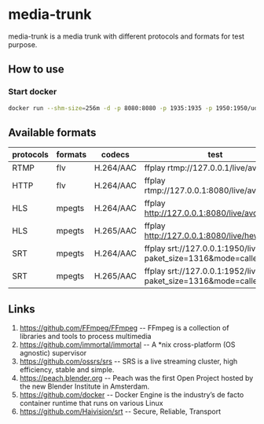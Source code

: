 # media-trunk

media-trunk is a media trunk with different protocols and formats for test purpose.




## How to use

### Start docker
``` bash
docker run --shm-size=256m -d -p 8080:8080 -p 1935:1935 -p 1950:1950/udp -p 1952:1952/udp binstreamio/media-trunk
```

## Available formats

| protocols | formats | codecs | test |
| ------------- | ------------- | ------------- | ------------- |
| RTMP | flv | H.264/AAC | ffplay rtmp://127.0.0.1/live/avc |
| HTTP | flv | H.264/AAC | ffplay rtmp://127.0.0.1:8080/live/avc.flv |
| HLS | mpegts | H.264/AAC | ffplay http://127.0.0.1:8080/live/avc.m3u8 |
| HLS | mpegts | H.265/AAC | ffplay http://127.0.0.1:8080/live/hevc.m3u8 |
| SRT | mpegts | H.264/AAC | ffplay srt://127.0.0.1:1950/live/test?paket_size=1316&mode=caller |
| SRT | mpegts | H.265/AAC | ffplay srt://127.0.0.1:1952/live/test?paket_size=1316&mode=caller |


## Links
1. https://github.com/FFmpeg/FFmpeg -- FFmpeg is a collection of libraries and tools to process multimedia
2. https://github.com/immortal/immortal --  A *nix cross-platform (OS agnostic) supervisor
3. https://github.com/ossrs/srs -- SRS is a live streaming cluster, high efficiency, stable and simple.
4. https://peach.blender.org -- Peach was the first Open Project hosted by the new Blender Institute in Amsterdam.
5. https://github.com/docker -- Docker Engine is the industry’s de facto container runtime that runs on various Linux 
6. https://github.com/Haivision/srt -- Secure, Reliable, Transport